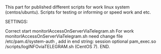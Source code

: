 This part for published different scripts for work linux system (centos/ubuntu).
Scripts for testing or informing or speed work and etc.

SETTINGS:

Correct start monitorlAccessOnServerViaTelegram.sh
For work monitorlAccessOnServerViaTelegram.sh need change file /etc/pam.d/system-auth , add in end string: session     optional      pam_exec.so /scripts/logINFOviaTELEGRAM.sh (CentOS 7). END.


